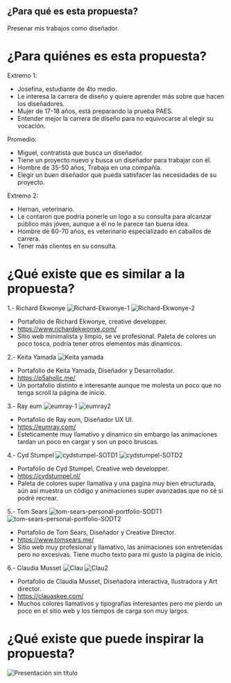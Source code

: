 ## ¿Para qué es esta propuesta?

Presenar mis trabajos como diseñador.

# ¿Para quiénes es esta propuesta?

Extremo 1:

- Josefina, estudiante de 4to medio.
- Le interesa la carrera de diseño y quiere aprender más sobre que hacen los diseñadores.
- Mujer de 17-18 años, está preparando la prueba PAES.
- Entender mejor la carrera de diseño para no equivocarse al elegir su vocación.

Promedio:

- Miguel, contratista que busca un diseñador.
- Tiene un proyecto nuevo y busca un diseñador para trabajar con él.
- Hombre de 35-50 años, Trabaja en una compañía.
- Elegir un buen diseñador que pueda satisfacer las necesidades de su proyecto.

Extremo 2:

- Hernan, veterinario.
- Le contaron que podría ponerle un logo a su consulta para alcanzar público más jóven, aunque a él no le parece tan buena ídea.
- Hombre de 60-70 años, es veterinario especializado en caballos de carrera.
- Tener más clientes en su consulta.

# ¿Qué existe que es similar a la propuesta?

1.- Richard Ekwonye
![Richard-Ekwonye-1](https://user-images.githubusercontent.com/101114664/172658530-7424b386-38a9-4d23-8372-41094e64e6fe.jpg)
![Richard-Ekwonye-2](https://user-images.githubusercontent.com/101114664/172658551-006f094f-8278-4a42-aaf3-127587db209a.jpg)
- Portafolio de Richard Ekwonye, creative developper.
- https://www.richardekwonye.com/
- Sitio web minimalista y limpio, se ve profesional. Paleta de colores un poco tosca, podría tener otros elementos más dínamicos.

2.- Keita Yamada
![Keita yamada](https://user-images.githubusercontent.com/101114664/172663539-ad235057-3d8b-4fbd-bdd2-61699fd68cb3.PNG)
- Portafolio de Keita Yamada, Diseñador y Desarrollador.
- https://p5aholic.me/
- Un portafolio distinto e interesante aunque me molesta un poco que no tenga scroll la página de inicio.

3.- Ray eum
![eumray-1](https://user-images.githubusercontent.com/101114664/172664060-a0314347-288f-4476-841b-2fe7ab049d18.jpg)
![eumray2](https://user-images.githubusercontent.com/101114664/172664067-5f26835e-95d2-44c4-a8c1-4ede45cea0c4.jpg)
- Portafolio de Ray eum, Diseñador UX UI.
- https://eumray.com/
- Esteticamente muy llamativo y dínamico sin embargo las animaciones tardan un poco en cargar y son un poco bruscas.

4.- Cyd Stumpel
![cydstumpel-SOTD1](https://user-images.githubusercontent.com/101114664/172665970-a4748f27-a90e-4433-b502-31d9836105af.jpg)
![cydstumpel-SOTD2](https://user-images.githubusercontent.com/101114664/172665981-56393db3-71a4-43d8-9d9c-bb8717967cd1.jpg)
- Portafolio de Cyd Stumpel, Creative web developper.
- https://cydstumpel.nl/
- Paleta de colores super llamativa y una pagina muy bien etructurada, aún así muestra un código y animaciones super avanzadas que no sé si podré recrear.

5.-  Tom Sears
![tom-sears-personal-portfolio-SODT1](https://user-images.githubusercontent.com/101114664/172666857-1492059b-1913-40c8-8494-f84be9859c1d.png)
![tom-sears-personal-portfolio-SODT2](https://user-images.githubusercontent.com/101114664/172666867-f97f9ef6-915e-404b-b6e9-be9b8d4910ae.png)
- Portafolio de Tom Sears, Diseñador y Creative Director.
- https://www.tomsears.me/
- Sitio web muy profesional y llamativo, las animaciones son entretenidas pero no excesivas. Tiene mucho texto para mi gusto la página de inicio.

6.- Claudia Musset
![Clau](https://user-images.githubusercontent.com/101114664/172669247-66a2cb68-598e-461f-bc2a-a180946538f2.PNG)
![Clau2](https://user-images.githubusercontent.com/101114664/172669254-ef163986-f484-4a5d-b3ed-1d2e63f851df.PNG)
- Portafolio de Claudia Musset, Diseñadora interactiva, Ilustradora y Art director.
- https://clauaskee.com/
- Muchos colores llamativos y tipografías interesantes pero me pierdo un poco en el sitio web y los tiempos de carga son muy largos.

# ¿Qué existe que puede inspirar la propuesta?

![Presentación sin título](https://user-images.githubusercontent.com/101114664/172753798-a9e1fed4-e5cd-4982-84d2-8aa2f3eef6ad.png)

